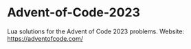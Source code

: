 # Advent-of-Code-2023
Lua solutions for the Advent of Code 2023 problems. Website: https://adventofcode.com/
